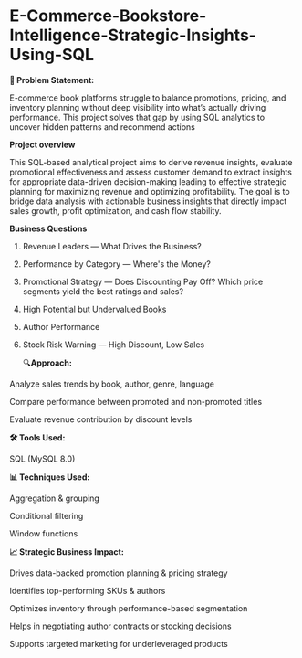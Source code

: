 # E-Commerce-Bookstore-Intelligence-Strategic-Insights-Using-SQL

**🧩 Problem Statement:**

E-commerce book platforms struggle to balance promotions, pricing, and inventory planning without deep visibility into what’s actually driving performance. This project solves that gap by using SQL analytics to uncover hidden patterns and recommend actions

**Project overview**

This SQL-based analytical project aims to derive revenue insights, evaluate promotional effectiveness and assess customer demand to extract insights for appropriate data-driven decision-making leading to effective strategic planning for maximizing revenue and optimizing profitability. The goal is to bridge data analysis with actionable business insights that directly impact sales growth, profit optimization, and cash flow stability.

**Business Questions**

1. Revenue Leaders — What Drives the Business?
2. Performance by Category — Where's the Money?
3. Promotional Strategy — Does Discounting Pay Off? Which price segments yield the best ratings and sales?
4. High Potential but Undervalued Books
5. Author Performance
6. Stock Risk Warning — High Discount, Low Sales

   🔍**Approach:**
   
Analyze sales trends by book, author, genre, language

Compare performance between promoted and non-promoted titles

Evaluate revenue contribution by discount levels

**🛠️ Tools Used:**

SQL (MySQL 8.0)

**📊 Techniques Used:**

Aggregation & grouping

Conditional filtering

Window functions

**📈 Strategic Business Impact:**

Drives data-backed promotion planning & pricing strategy

Identifies top-performing SKUs & authors

Optimizes inventory through performance-based segmentation

Helps in negotiating author contracts or stocking decisions

Supports targeted marketing for underleveraged products

